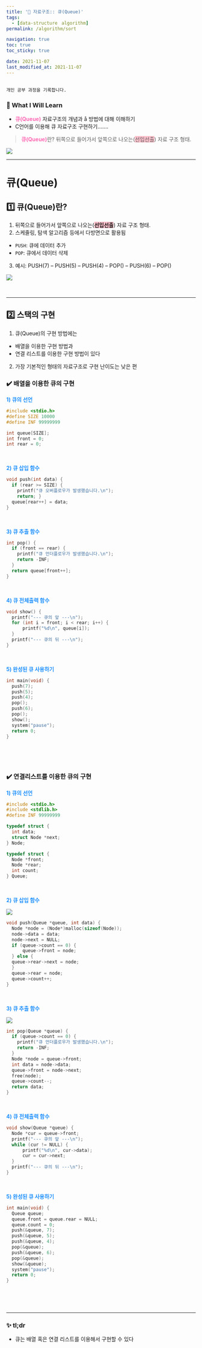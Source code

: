 ```yaml
---
title: '🌈 자료구조:: 큐(Queue)'
tags:
  - [data-structureㅤalgorithm]
permalink: /algorithm/sort

navigation: true
toc: true
toc_sticky: true

date: 2021-11-07
last_modified_at: 2021-11-07
---
```


![]()

`개인 공부 과정을 기록합니다.`

### 🚀 What I Will Learn

- <span style="color:hotpink">**큐(Queue)**</span> 자료구조의 개념과 å 방법에 대해 이해하기
- C언어를 이용해 큐 자료구조 구현하기.......

><span style="color:hotpink">**큐(Queue)**</span>란? 뒤쪽으로 들어가서 앞쪽으로 나오는(<span style="background-color:pink">선입선출</span>) 자료 구조 형태.

![](https://images.velog.io/images/april_5/post/aa1ae86a-2cb6-4da6-9d6f-b4a2ee2a54ff/image.png)


---

# 큐(Queue)

## 1️⃣ 큐(Queue)란?

1) 뒤쪽으로 들어가서 앞쪽으로 나오는(<span style="background-color:pink">**선입선출**</span>) 자료 구조 형태.
2) 스케줄링, 탐색 알고리즘 등에서 다방면으로 활용됨
  - `PUSH`: 큐에 데이터 추가
  - `POP`: 큐에서 데이터 삭제

3) 예시: PUSH(7) – PUSH(5) – PUSH(4) – POP() – PUSH(6) – POP()

![](https://images.velog.io/images/april_5/post/e0e1d205-1cf1-448b-91e7-003822750407/image.png)

<br />

---

## 2️⃣ 스택의 구현

1) 큐(Queue)의 구현 방법에는
  - 배열을 이용한 구현 방법과
  - 연결 리스트를 이용한 구현 방법이 있다

2) 가장 기본적인 형태의 자료구조로 구현 난이도는 낮은 편


### ✔️ 배열을 이용한 큐의 구현

<span style="color:dodgerblue">**1) 큐의 선언**</span>

```c
#include <stdio.h>
#define SIZE 10000
#define INF 99999999

int queue[SIZE];
int front = 0;
int rear = 0;
```

<br />

<span style="color:dodgerblue">**2) 큐 삽입 함수**</span>

```c
void push(int data) {
  if (rear >= SIZE) {
    printf("큐 오버플로우가 발생했습니다.\n");
    return; }
  queue[rear++] = data;
}
```

<br />

<span style="color:dodgerblue">**3) 큐 추출 함수**</span>

```c
int pop() {
  if (front == rear) {
    printf("큐 언더플로우가 발생했습니다.\n");
    return -INF;
  }
  return queue[front++];
}
```

<br />

<span style="color:dodgerblue">**4) 큐 전체출력 함수**</span>

```c
void show() {
  printf("--- 큐의 앞 ---\n");
  for (int i = front; i < rear; i++) {
      printf("%d\n", queue[i]);
  }
  printf("--- 큐의 뒤 ---\n"); 
}
```

<br />

<span style="color:dodgerblue">**5) 완성된 큐 사용하기**</span>

```c
int main(void) {
  push(7);
  push(5);
  push(4);
  pop();
  push(6);
  pop();
  show();
  system("pause");
  return 0;
}
 
```

<br />
<br />

### ✔️ 연결리스트를 이용한 큐의 구현

<span style="color:dodgerblue">**1) 큐의 선언**</span>

```c
#include <stdio.h>
#include <stdlib.h>
#define INF 99999999

typedef struct {
  int data;
  struct Node *next;
} Node;

typedef struct { 
  Node *front; 
  Node *rear; 
  int count;
} Queue;
```

<br />

<span style="color:dodgerblue">**2) 큐 삽입 함수**</span>

![](https://images.velog.io/images/april_5/post/601166af-a50e-4d33-af37-8f1eaa24222b/image.png)


```c
void push(Queue *queue, int data) {
  Node *node = (Node*)malloc(sizeof(Node)); 
  node->data = data;
  node->next = NULL;
  if (queue->count == 0) {
      queue->front = node;
  } else {
  queue->rear->next = node;
  }
  queue->rear = node;
  queue->count++;
}
```

<br />


<span style="color:dodgerblue">**3) 큐 추출 함수**</span>

![](https://images.velog.io/images/april_5/post/16667b53-392c-463f-8ed9-1f7338d4d666/image.png)


```c
int pop(Queue *queue) {
  if (queue->count == 0) {
    printf("큐 언더플로우가 발생했습니다.\n");
    return -INF;
  }
  Node *node = queue->front; 
  int data = node->data; 
  queue->front = node->next; 
  free(node); 
  queue->count--;
  return data;
}
```

<br />


<span style="color:dodgerblue">**4) 큐 전체출력 함수**</span>

```c
void show(Queue *queue) {
  Node *cur = queue->front; 
  printf("--- 큐의 앞 ---\n"); 
  while (cur != NULL) {
      printf("%d\n", cur->data);
      cur = cur->next;
  }
  printf("--- 큐의 뒤 ---\n"); 
}
```

<br />


<span style="color:dodgerblue">**5) 완성된 큐 사용하기**</span>

```c
int main(void) {
  Queue queue;
  queue.front = queue.rear = NULL; 
  queue.count = 0;
  push(&queue, 7);
  push(&queue, 5);
  push(&queue, 4);
  pop(&queue);
  push(&queue, 6);
  pop(&queue);
  show(&queue);
  system("pause");
  return 0;
}
 
```



<br /><br />

---

### ✨ tl;dr

- 큐는 배열 혹은 연결 리스트를 이용해서 구현할 수 있다

  
  
  	
    
    
    
